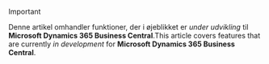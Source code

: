 > [!IMPORTANT]
> <span data-ttu-id="b2fa2-101">Denne artikel omhandler funktioner, der i øjeblikket er _under udvikling_ til **Microsoft Dynamics 365 Business Central**.</span><span class="sxs-lookup"><span data-stu-id="b2fa2-101">This article covers features that are currently _in development_ for **Microsoft Dynamics 365 Business Central**.</span></span>

